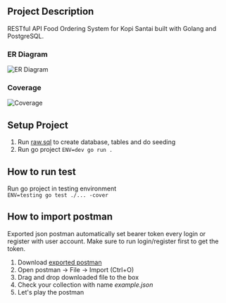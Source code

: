 ## Project Description
RESTful API Food Ordering System for Kopi Santai built with Golang and PostgreSQL.

### ER Diagram
![ER Diagram](https://heroku.example.com/erd.png "ERD")
  
### Coverage
![Coverage](https://heroku.example.com/cover.png "coverage")
  
  
## Setup Project
1. Run [raw.sql](https://heroku.example.com/raw.sql) to create database, tables and do seeding
2. Run go project ```ENV=dev go run .```

## How to run test
Run go project in testing environment  
```ENV=testing go test ./... -cover```

## How to import postman
Exported json postman automatically set bearer token every login or register with user account.
Make sure to run login/register first to get the token.
1. Download [exported postman](https://heroku.example.com/postman_collection.json)
2. Open postman -> File -> Import (Ctrl+O)
3. Drag and drop downloaded file to the box
4. Check your collection with name _example.json_
5. Let's play the postman
